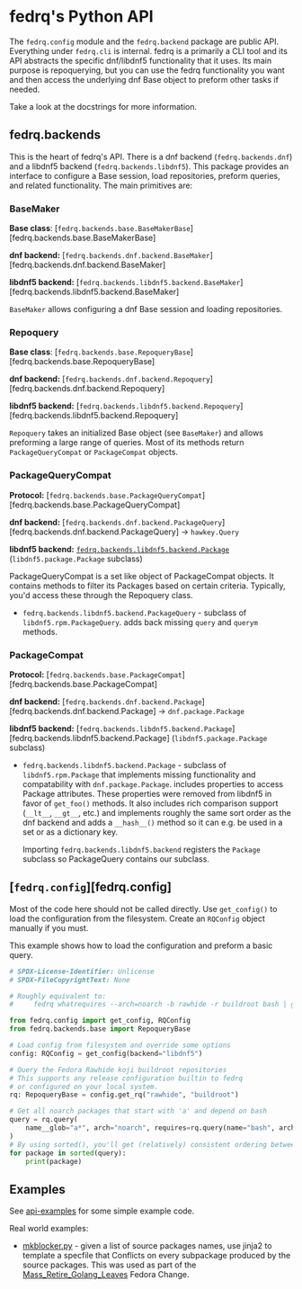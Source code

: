 <!--
SPDX-FileCopyrightText: 2023 Maxwell G <gotmax@e.email>
SPDX-License-Identifier: GPL-2.0-or-later
-->

# fedrq's Python API

The `fedrq.config` module and the `fedrq.backend` package are public API.
Everything under `fedrq.cli` is internal. fedrq is a primarily a CLI tool and
its API abstracts the specific dnf/libdnf5 functionality that it uses. Its main
purpose is repoquerying, but you can use the fedrq functionality you want and
then access the underlying dnf Base object to preform other tasks if needed.

Take a look at the docstrings for more information.

## fedrq.backends

This is the heart of fedrq's API. There is a dnf backend (`fedrq.backends.dnf`)
and a libdnf5 backend (`fedrq.backends.libdnf5`). This package provides an
interface to configure a Base session, load repositories, preform queries, and
related functionality. The main primitives are:

### BaseMaker

**Base class**: [`fedrq.backends.base.BaseMakerBase`][fedrq.backends.base.BaseMakerBase]

**dnf backend:** [`fedrq.backends.dnf.backend.BaseMaker`][fedrq.backends.dnf.backend.BaseMaker]

**libdnf5 backend:** [`fedrq.backends.libdnf5.backend.BaseMaker`][fedrq.backends.libdnf5.backend.BaseMaker]

`BaseMaker` allows configuring a dnf Base session and loading repositories.

### Repoquery

**Base class**: [`fedrq.backends.base.RepoqueryBase`][fedrq.backends.base.RepoqueryBase]

**dnf backend:** [`fedrq.backends.dnf.backend.Repoquery`][fedrq.backends.dnf.backend.Repoquery]

**libdnf5 backend:** [`fedrq.backends.libdnf5.backend.Repoquery`][fedrq.backends.libdnf5.backend.Repoquery]

`Repoquery` takes an initialized Base object (see `BaseMaker`) and allows
preforming a large range of queries. Most of its methods return
`PackageQueryCompat` or `PackageCompat` objects.


### PackageQueryCompat

**Protocol:** [`fedrq.backends.base.PackageQueryCompat`][fedrq.backends.base.PackageQueryCompat]

**dnf backend:** [`fedrq.backends.dnf.backend.PackageQuery`][fedrq.backends.dnf.backend.PackageQuery] -> `hawkey.Query`

**libdnf5 backend:** [`fedrq.backends.libdnf5.backend.Package`](fedrq.backends.libdnf5.backend.Package)
(`libdnf5.package.Package` subclass)

PackageQueryCompat is a set like object of PackageCompat objects. It contains
methods to filter its Packages based on certain criteria. Typically, you'd
access these through the Repoquery class.

- `fedrq.backends.libdnf5.backend.PackageQuery` - subclass of
  `libdnf5.rpm.PackageQuery`. adds back missing `query` and `querym` methods.


### PackageCompat


**Protocol:** [`fedrq.backends.base.PackageCompat`][fedrq.backends.base.PackageCompat]

**dnf backend:** [`fedrq.backends.dnf.backend.Package`][fedrq.backends.dnf.backend.Package] -> `dnf.package.Package`

**libdnf5 backend:** [`fedrq.backends.libdnf5.backend.Package`][fedrq.backends.libdnf5.backend.Package]
(`libdnf5.package.Package` subclass)

- `fedrq.backends.libdnf5.backend.Package` - subclass of `libdnf5.rpm.Package`
  that implements missing functionality and compatability with
  `dnf.package.Package`. includes properties to access Package attributes.
  These properties were removed from libdnf5 in favor of `get_foo()` methods.
  It also includes rich comparison support (`__lt__`, `__gt__`, etc.) and
  implements roughly the same sort order as the dnf backend and adds a
  `__hash__()` method so it can e.g. be used in a set or as a dictionary key.

    Importing `fedrq.backends.libdnf5.backend` registers the `Package` subclass
    so PackageQuery contains our subclass.

## [`fedrq.config`][fedrq.config]

Most of the code here should not be called directly. Use `get_config()` to load
the configuration from the filesystem. Create an `RQConfig` object manually if
you must.

This example shows how to load the configuration and preform a basic query.

``` python
# SPDX-License-Identifier: Unlicense
# SPDX-FileCopyrightText: None

# Roughly equivalent to:
#     fedrq whatrequires --arch=noarch -b rawhide -r buildroot bash | grep '^a'

from fedrq.config import get_config, RQConfig
from fedrq.backends.base import RepoqueryBase

# Load config from filesystem and override some options
config: RQConfig = get_config(backend="libdnf5")

# Query the Fedora Rawhide koji buildroot repositories
# This supports any release configuration builtin to fedrq
# or configured on your local system.
rq: RepoqueryBase = config.get_rq("rawhide", "buildroot")

# Get all noarch packages that start with 'a' and depend on bash
query = rq.query(
    name__glob="a*", arch="noarch", requires=rq.query(name="bash", arch="notsrc")
)
# By using sorted(), you'll get (relatively) consistent ordering between backends
for package in sorted(query):
    print(package)
```


## Examples

See [api-examples] for some simple example code.

Real world examples:

- [mkblocker.py] - given a list of source packages names, use jinja2 to
  template a specfile that Conflicts on every subpackage produced by the source
  packages. This was used as part of the [Mass_Retire_Golang_Leaves] Fedora Change.

[api-examples]: https://git.sr.ht/~gotmax23/fedrq/tree/main/item/contrib/api_examples
[mkblocker.py]: https://git.sr.ht/~gotmax23/fedora-scripts/tree/main/item/go-sig/blocker/mkblocker.py
[Mass_Retire_Golang_Leaves]: https://fedoraproject.org/wiki/Changes/Mass_Retire_Golang_Leaves#Implementation
